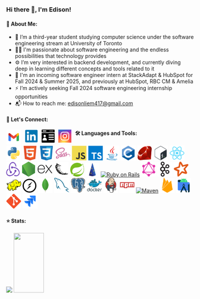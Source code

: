 ### Hi there :wave:, I'm Edison!

#### 🎥 About Me:
- :school: I’m a third-year student studying computer science under the software engineering stream at University of Toronto
- 👨‍💻 I'm passionate about software engineering and the endless possibilities that technology provides
- ⚙️  I’m very interested in backend development, and currently diving deep in learning different concepts and tools related to it 
- :rocket:  I'm an incoming software engineer intern at StackAdapt & HubSpot for Fall 2024 & Summer 2025, and previously at HubSpot, RBC CM & Amelia
- :zap:  I’m actively seeking Fall 2024 software engineering internship opportunities
- 📬 How to reach me: edisonliem417@gmail.com 

#### 🤝 Let's Connect:
<div>
    <a href="mailto:edisonliem417@gmail.com" target="_blank"><img src="https://github.com/edent/SuperTinyIcons/blob/master/images/svg/gmail.svg" title="Gmail" alt="Gmail" width="40" style="float:left;padding-right:10px;"></a> 
    <a href="https://www.linkedin.com/in/edison-liem/" target="_blank"><img src="https://github.com/devicons/devicon/blob/master/icons/linkedin/linkedin-original.svg" title="Linkedin" alt="Linkedin" width="35" style="float:left;padding-right:10px;"></a>
    <a href="https://edison-lhk.github.io/personal-website/" target="_blank"><img src="./personal-website-icon.png" title="Personal Website" alt="My Personal Website" width="35" height="35" style="float:left;padding-right:10px;"></a>
    <a href="https://www.instagram.com/edison_lhk/" target="_blank"><img src="https://github.com/edent/SuperTinyIcons/blob/master/images/svg/instagram.svg" title="Instagram" alt="Instagram" width="35" style="float:left;padding-right:10px;"></a>  
<div>

#### 🛠️ Languages and Tools:
<div> 
    <a href="https://www.python.org/" target="_blank"><img src="https://github.com/devicons/devicon/blob/master/icons/python/python-original.svg" title="Python" alt="Python" width="40" height="40"></a>
    <a href="https://developer.mozilla.org/en-US/docs/Web/HTML" target="_blank"><img src="https://github.com/devicons/devicon/blob/master/icons/html5/html5-original.svg" title="HTML5" alt="HTML" width="40" height="40"></a>
    <a href="https://developer.mozilla.org/en-US/docs/Web/CSS" target="_blank"><img src="https://github.com/devicons/devicon/blob/master/icons/css3/css3-original.svg" title="CSS3" alt="CSS" width="40" height="40"></a>
    <a href="https://sass-lang.com/" target="_blank"><img src="https://github.com/devicons/devicon/blob/master/icons/sass/sass-original.svg" title="SASS" alt="SASS" width="40" height="40"></a>
    <a href="https://www.javascript.com/" target="_blank"><img src="https://github.com/devicons/devicon/blob/master/icons/javascript/javascript-original.svg" title="JavaScript" alt="JavaScript" width="40" height="40"></a>
    <a href="https://www.typescriptlang.org/" target="_blank"><img src="https://github.com/devicons/devicon/blob/master/icons/typescript/typescript-original.svg" title="TypeScript" alt="TypeScript" width="40" height="40"></a>
    <a href="https://www.java.com/en/" target="_blank"><img src="https://github.com/devicons/devicon/blob/master/icons/java/java-original.svg" title="Java" alt="Java" width="40" height="40"></a>
    <a href="https://learn.microsoft.com/en-us/cpp/c-language/?view=msvc-170" target="_blank"><img src="https://github.com/devicons/devicon/blob/master/icons/c/c-original.svg" title="C" alt="C" width="40" height="40"></a>
    <a href="https://www.ruby-lang.org/en/" target="_blank"><img src="https://github.com/devicons/devicon/blob/master/icons/ruby/ruby-original.svg" title="Ruby" alt="Ruby" width="40" height="40"></a>
    <a href="https://www.gnu.org/software/bash/" target="_blank"><img src="https://github.com/devicons/devicon/blob/master/icons/bash/bash-original.svg" title="Bash" alt="Bash" width="40" height="40"></a>
    <a href="https://react.dev/" target="_blank"><img src="https://github.com/devicons/devicon/blob/master/icons/react/react-original.svg" title="React.js" alt="React.js" width="40" height="40"></a>
    <a href="https://redux.js.org/" target="_blank"><img src="https://github.com/devicons/devicon/blob/master/icons/redux/redux-original.svg" title="Redux" alt="Redux" width="36" height="40"></a>
    <a href="https://nodejs.org/en" target="_blank"><img src="https://github.com/devicons/devicon/blob/master/icons/nodejs/nodejs-original.svg" title="Node.js" alt="Node.js" width="40" height="40"></a>
    <a href="https://expressjs.com/" target="_blank"><img src="https://github.com/devicons/devicon/blob/master/icons/express/express-original.svg" title="Express.js" alt="Express.js" width="40" height="40"></a>
    <a href="https://flask.palletsprojects.com/en/2.3.x/" target="_blank"><img src="https://github.com/devicons/devicon/blob/master/icons/flask/flask-original.svg" title="Flask" alt="Flask" width="40" height="40"></a>
    <a href="https://spring.io/projects/spring-boot" target="_blank"><img src="https://github.com/devicons/devicon/blob/master/icons/spring/spring-original.svg" title="Spring Boot" alt="Spring Boot" width="37" height="37"></a>
    <a href="https://www.dropwizard.io/en/stable/" target="_blank"><img src="https://github.com/devicons/devicon/blob/master/icons/dropwizard/dropwizard-original.svg" title="Dropwizard" alt="Dropwizard" width="37" height="37"></a>
    <a href="https://rubyonrails.org/" target="_blank"><img src="https://cdn.jsdelivr.net/gh/devicons/devicon@latest/icons/rails/rails-plain-wordmark.svg" title="Ruby on Rails" alt="Ruby on Rails" width="40" height="40"></a>
    <a href="https://graphql.org/" target="_blank"><img src="https://github.com/devicons/devicon/blob/master/icons/graphql/graphql-plain.svg" title="GraphQL" alt="GraphQL" width="40" height="40"></a>
    <a href="https://kafka.apache.org/" target="_blank"><img src="https://github.com/devicons/devicon/blob/master/icons/apachekafka/apachekafka-original.svg" title="Apache Kafka" alt="Apache Kafka" width="40" height="40"></a>
    <a href="https://spark.apache.org/" target="_blank"><img src="https://github.com/devicons/devicon/blob/master/icons/apachespark/apachespark-original.svg" title="Apache Spark" alt="Apache Spark" width="40" height="40"></a>
    <a href="https://hadoop.apache.org/" target="_blank"><img src="https://github.com/devicons/devicon/blob/master/icons/hadoop/hadoop-original.svg" title="Apache Hadoop" alt="Apache Hadoop" width="40" height="40"></a>
    <a href="https://socket.io/" target="_blank"><img src="https://github.com/devicons/devicon/blob/master/icons/socketio/socketio-original.svg" title="Socket.io" alt="Socket.io" width="37" height="37"></a>
    <a href="https://www.mongodb.com/" target="_blank"><img src="https://github.com/devicons/devicon/blob/master/icons/mongodb/mongodb-original.svg" title="MongoDB" alt="MongoDB" width="40" height="40"></a>
    <a href="https://www.mysql.com/" target="_blank"><img src="https://github.com/devicons/devicon/blob/master/icons/mysql/mysql-original.svg" title="MySQL" alt="MySQL" width="40" height="40"></a>
    <a href="https://www.postgresql.org/" target="_blank"><img src="https://github.com/devicons/devicon/blob/master/icons/postgresql/postgresql-original.svg" title="PostgreSQL" alt="PostgreSQL" width="40" height="40"></a>
    <a href="https://www.docker.com/" target="_blank"><img src="https://github.com/devicons/devicon/blob/master/icons/docker/docker-original-wordmark.svg" title="Docker" alt="Docker" width="40" height="40"></a>
    <a href="https://www.jenkins.io" target="_blank"><img src="https://github.com/devicons/devicon/blob/master/icons/jenkins/jenkins-original.svg" title="Jenkins" alt="Jenkins" width="40" height="40"></a>
    <a href="https://www.npmjs.com/" target="_blank"><img src="https://github.com/devicons/devicon/blob/master/icons/npm/npm-original-wordmark.svg" title="npm" alt="npm" width="40" height="40"></a>
    <a href="https://maven.apache.org/" target="_blank"><img src="https://user-images.githubusercontent.com/25181517/117207242-07d5a700-adf4-11eb-975e-be04e62b984b.png" title="Maven" alt="Maven" width="40" height="40"></a>
    <a href="https://firebase.google.com/" target="_blank"><img src="https://github.com/devicons/devicon/blob/master/icons/firebase/firebase-plain.svg" title="Firebase" alt="Firebase" width="40" height="40"></a>
    <a href="https://developer.android.com/" target="_blank"><img src="https://github.com/devicons/devicon/blob/master/icons/androidstudio/androidstudio-original.svg" title="Android Studio" alt="Android Studio" width="40" height="40"></a>
    <a href="https://git-scm.com/" target="_blank"><img src="https://github.com/devicons/devicon/blob/master/icons/git/git-original.svg" title="Git" alt="Git" width="40" height="40"></a>
    <a href="https://www.atlassian.com/software/jira"><img src="https://github.com/devicons/devicon/blob/master/icons/jira/jira-original.svg" title="Jira" alt="Jira" width="40" height="40"></a>
</div>

#### ⭐ Stats:
<img style="width: 45%" src="https://github-readme-stats.vercel.app/api?username=edison-lhk&show_icons=true&theme=transparent"/>
<img style="height: 160px; width: 40%"  src="https://github-readme-stats.vercel.app/api/top-langs?username=edison-lhk&layout=compact&theme=transparent"/>
